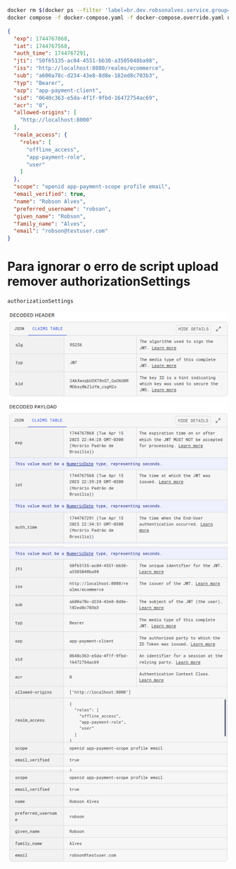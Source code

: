 ```bash
docker rm $(docker ps --filter 'label=br.dev.robsonalves.service.group=keycloak' -a -q) -f --volumes
docker compose -f docker-compose.yaml -f docker-compose.override.yaml up -d
```

```json
{
  "exp": 1744767868,
  "iat": 1744767568,
  "auth_time": 1744767291,
  "jti": "50f65135-ac04-4551-bb30-a3505048ba98",
  "iss": "http://localhost:8080/realms/ecommerce",
  "sub": "a600a78c-d234-43e8-8d8e-182ed8c703b3",
  "typ": "Bearer",
  "azp": "app-payment-client",
  "sid": "0640c363-e5da-4f1f-9fbd-16472754ac69",
  "acr": "0",
  "allowed-origins": [
    "http://localhost:8000"
  ],
  "realm_access": {
    "roles": [
      "offline_access",
      "app-payment-role",
      "user"
    ]
  },
  "scope": "openid app-payment-scope profile email",
  "email_verified": true,
  "name": "Robson Alves",
  "preferred_username": "robson",
  "given_name": "Robson",
  "family_name": "Alves",
  "email": "robson@testuser.com"
}
```
# Para ignorar o erro de script upload remover authorizationSettings
```txt
authorizationSettings
```

![Keycloak](img/jwt_1.png)
![Keycloak](img/jwt_2.png)
![Keycloak](img/jwt_3.png)
![Keycloak](img/jwt_4.png)